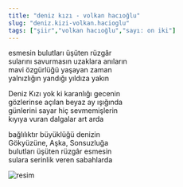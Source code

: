 ```yaml
---
title: "deniz kızı - volkan hacıoğlu"
slug: "deniz.kizi-volkan.hacioglu"
tags: ["şiir","volkan hacıoğlu","sayı: on iki"]
---
```

esmesin bulutları üşüten rüzgâr    
sularını savurmasın uzaklara anıların  
mavi özgürlüğü yaşayan zaman  
yalnızlığın yandığı yıldıza yakın

Deniz Kızı yok ki karanlığı gecenin  
gözlerinse açılan beyaz ay ışığında  
günlerini sayar hiç sevmemişlerin  
kıyıya vuran dalgalar art arda

bağlılıktır büyüklüğü denizin  
Gökyüzüne, Aşka, Sonsuzluğa  
bulutları üşüten rüzgâr esmesin  
sulara serinlik veren sabahlarda

![resim](/img/ky12_24.jpg)